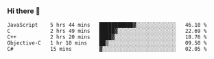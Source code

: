 ### Hi there 👋

<!--
**KLXLjun/KLXLjun** is a ✨ _special_ ✨ repository because its `README.md` (this file) appears on your GitHub profile.

Here are some ideas to get you started:

- 🔭 I’m currently working on ...
- 🌱 I’m currently learning ...
- 👯 I’m looking to collaborate on ...
- 🤔 I’m looking for help with ...
- 💬 Ask me about ...
- 📫 How to reach me: ...
- 😄 Pronouns: ...
- ⚡ Fun fact: ...
-->

<!--START_SECTION:waka-->
```text
JavaScript    5 hrs 44 mins   ███████████▓░░░░░░░░░░░░░   46.10 % 
C             2 hrs 49 mins   █████▓░░░░░░░░░░░░░░░░░░░   22.69 % 
C++           2 hrs 20 mins   ████▓░░░░░░░░░░░░░░░░░░░░   18.76 % 
Objective-C   1 hr 10 mins    ██▒░░░░░░░░░░░░░░░░░░░░░░   09.50 % 
C#            15 mins         ▓░░░░░░░░░░░░░░░░░░░░░░░░   02.05 % 
```
<!--END_SECTION:waka-->
